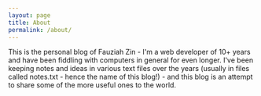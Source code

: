 ```yaml
---
layout: page
title: About
permalink: /about/
---
```


This is the personal blog of Fauziah Zin - I'm a web developer of 10+ years and have been fiddling with computers in general for even longer. I've been keeping notes and ideas in various text files over the years (usually in files called notes.txt - hence the name of this blog!) - and this blog is an attempt to share some of the more useful ones to the world. 





